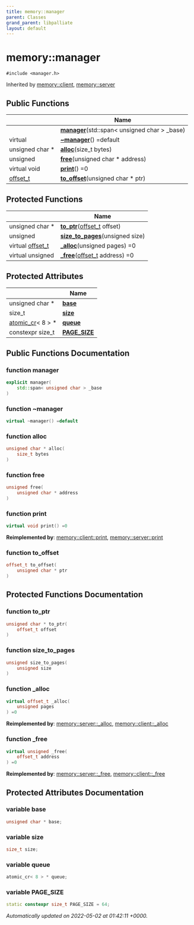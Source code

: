 ```yaml
---
title: memory::manager
parent: Classes
grand_parent: libpalliate
layout: default
---
```


# memory::manager






`#include <manager.h>`

Inherited by [memory::client](/libpalliate/generated/Classes/classmemory_1_1client), [memory::server](/libpalliate/generated/Classes/classmemory_1_1server)

## Public Functions

|                | Name           |
| -------------- | -------------- |
| | **[manager](/libpalliate/generated/Classes/classmemory_1_1manager#function-manager)**(std::span< unsigned char > _base) |
| virtual | **[~manager](/libpalliate/generated/Classes/classmemory_1_1manager#function-~manager)**() =default |
| unsigned char * | **[alloc](/libpalliate/generated/Classes/classmemory_1_1manager#function-alloc)**(size_t bytes) |
| unsigned | **[free](/libpalliate/generated/Classes/classmemory_1_1manager#function-free)**(unsigned char * address) |
| virtual void | **[print](/libpalliate/generated/Classes/classmemory_1_1manager#function-print)**() =0 |
| [offset_t](/libpalliate/generated/Namespaces/namespacememory#using-offset-t) | **[to_offset](/libpalliate/generated/Classes/classmemory_1_1manager#function-to-offset)**(unsigned char * ptr) |

## Protected Functions

|                | Name           |
| -------------- | -------------- |
| unsigned char * | **[to_ptr](/libpalliate/generated/Classes/classmemory_1_1manager#function-to-ptr)**([offset_t](/libpalliate/generated/Namespaces/namespacememory#using-offset-t) offset) |
| unsigned | **[size_to_pages](/libpalliate/generated/Classes/classmemory_1_1manager#function-size-to-pages)**(unsigned size) |
| virtual [offset_t](/libpalliate/generated/Namespaces/namespacememory#using-offset-t) | **[_alloc](/libpalliate/generated/Classes/classmemory_1_1manager#function--alloc)**(unsigned pages) =0 |
| virtual unsigned | **[_free](/libpalliate/generated/Classes/classmemory_1_1manager#function--free)**([offset_t](/libpalliate/generated/Namespaces/namespacememory#using-offset-t) address) =0 |

## Protected Attributes

|                | Name           |
| -------------- | -------------- |
| unsigned char * | **[base](/libpalliate/generated/Classes/classmemory_1_1manager#variable-base)**  |
| size_t | **[size](/libpalliate/generated/Classes/classmemory_1_1manager#variable-size)**  |
| [atomic_cr](/libpalliate/generated/Classes/classatomic__cr)< 8 > * | **[queue](/libpalliate/generated/Classes/classmemory_1_1manager#variable-queue)**  |
| constexpr size_t | **[PAGE_SIZE](/libpalliate/generated/Classes/classmemory_1_1manager#variable-page-size)**  |

## Public Functions Documentation

### function manager

```cpp
explicit manager(
    std::span< unsigned char > _base
)
```


### function ~manager

```cpp
virtual ~manager() =default
```


### function alloc

```cpp
unsigned char * alloc(
    size_t bytes
)
```


### function free

```cpp
unsigned free(
    unsigned char * address
)
```


### function print

```cpp
virtual void print() =0
```


**Reimplemented by**: [memory::client::print](/libpalliate/generated/Classes/classmemory_1_1client#function-print), [memory::server::print](/libpalliate/generated/Classes/classmemory_1_1server#function-print)


### function to_offset

```cpp
offset_t to_offset(
    unsigned char * ptr
)
```


## Protected Functions Documentation

### function to_ptr

```cpp
unsigned char * to_ptr(
    offset_t offset
)
```


### function size_to_pages

```cpp
unsigned size_to_pages(
    unsigned size
)
```


### function _alloc

```cpp
virtual offset_t _alloc(
    unsigned pages
) =0
```


**Reimplemented by**: [memory::server::_alloc](/libpalliate/generated/Classes/classmemory_1_1server#function--alloc), [memory::client::_alloc](/libpalliate/generated/Classes/classmemory_1_1client#function--alloc)


### function _free

```cpp
virtual unsigned _free(
    offset_t address
) =0
```


**Reimplemented by**: [memory::server::_free](/libpalliate/generated/Classes/classmemory_1_1server#function--free), [memory::client::_free](/libpalliate/generated/Classes/classmemory_1_1client#function--free)


## Protected Attributes Documentation

### variable base

```cpp
unsigned char * base;
```


### variable size

```cpp
size_t size;
```


### variable queue

```cpp
atomic_cr< 8 > * queue;
```


### variable PAGE_SIZE

```cpp
static constexpr size_t PAGE_SIZE = 64;
```



_Automatically updated on 2022-05-02 at 01:42:11 +0000._